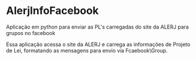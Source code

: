 # AlerjInfoFacebook
Aplicação em python para enviar as PL's carregadas do site da ALERJ para grupos no facebook

Essa aplicação acessa o site da ALERJ e carrega as informações de Projeto de Lei, formatando as mensagens para envio via Fcaebook\Group.
